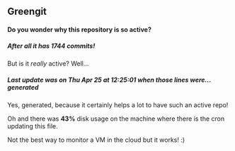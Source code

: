 ## Greengit

#### Do you wonder why this repository is so active?

##### After all it has 1744 commits!

But is it *really* active? Well...

##### Last update was on Thu Apr 25 at 12:25:01 when those lines were... generated

Yes, generated, because it certainly helps a lot to have such an active repo!

Oh and there was **43%** disk usage on the machine
where there is the cron updating this file.

Not the best way to monitor a VM in the cloud but it works! :)
